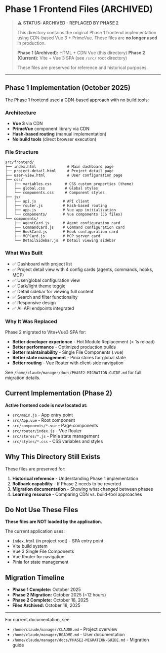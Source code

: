 # Phase 1 Frontend Files (ARCHIVED)

> ⚠️ **STATUS: ARCHIVED - REPLACED BY PHASE 2**
>
> This directory contains the original Phase 1 frontend implementation using
> CDN-based Vue 3 + PrimeVue. These files are **no longer used** in production.
>
> **Phase 1 (Archived):** HTML + CDN Vue (this directory)
> **Phase 2 (Current):** Vite + Vue 3 SPA (see `/src/` root directory)
>
> These files are preserved for reference and historical purposes.

---

## Phase 1 Implementation (October 2025)

The Phase 1 frontend used a CDN-based approach with no build tools:

### Architecture
- **Vue 3** via CDN
- **PrimeVue** component library via CDN
- **Hash-based routing** (manual implementation)
- **No build tools** (direct browser execution)

### File Structure
```
src/frontend/
├── index.html              # Main dashboard page
├── project-detail.html     # Project detail page
├── user-view.html          # User configuration page
├── css/
│   ├── variables.css      # CSS custom properties (theme)
│   ├── global.css         # Global styles
│   └── components.css     # Component styles
├── js/
│   ├── api.js            # API client
│   ├── router.js         # Hash-based routing
│   ├── app.js            # Vue app initialization
│   └── components/       # Vue components (JS files)
└── components/
    ├── AgentCard.js      # Agent configuration card
    ├── CommandCard.js    # Command configuration card
    ├── HookCard.js       # Hook configuration card
    ├── MCPCard.js        # MCP server card
    └── DetailSidebar.js  # Detail viewing sidebar
```

### What Was Built
- ✅ Dashboard with project list
- ✅ Project detail view with 4 config cards (agents, commands, hooks, MCP)
- ✅ User/global configuration view
- ✅ Dark/light theme toggle
- ✅ Detail sidebar for viewing full content
- ✅ Search and filter functionality
- ✅ Responsive design
- ✅ All API endpoints integrated

### Why It Was Replaced

Phase 2 migrated to Vite+Vue3 SPA for:
- **Better developer experience** - Hot Module Replacement (< 1s reload)
- **Better performance** - Optimized production builds
- **Better maintainability** - Single File Components (.vue)
- **Better state management** - Pinia stores for global state
- **Better routing** - Vue Router with client-side navigation

See `/home/claude/manager/docs/PHASE2-MIGRATION-GUIDE.md` for full migration details.

## Current Implementation (Phase 2)

**Active frontend code is now located at:**
- `src/main.js` - App entry point
- `src/App.vue` - Root component
- `src/components/*.vue` - Page components
- `src/router/index.js` - Vue Router
- `src/stores/*.js` - Pinia state management
- `src/styles/*.css` - CSS variables and styles

## Why This Directory Still Exists

These files are preserved for:
1. **Historical reference** - Understanding Phase 1 implementation
2. **Rollback capability** - If Phase 2 needs to be reverted
3. **Migration documentation** - Showing what changed between phases
4. **Learning resource** - Comparing CDN vs. build-tool approaches

## Do Not Use These Files

**These files are NOT loaded by the application.**

The current application uses:
- `index.html` (in project root) - SPA entry point
- Vite build system
- Vue 3 Single File Components
- Vue Router for navigation
- Pinia for state management

## Migration Timeline

- **Phase 1 Complete:** October 2025
- **Phase 2 Migration:** October 2025 (~12 hours)
- **Phase 2 Complete:** October 18, 2025
- **Files Archived:** October 18, 2025

---

For current documentation, see:
- `/home/claude/manager/CLAUDE.md` - Project overview
- `/home/claude/manager/README.md` - User documentation
- `/home/claude/manager/docs/PHASE2-MIGRATION-GUIDE.md` - Migration guide
